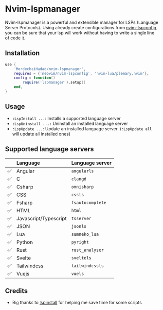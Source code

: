 # Nvim-lspmanager

Nvim-lspmanager is a powerful and extensible manager for LSPs (Language Server Protocols).
Using already create configurations from [nvim-lspconfig](https://github.com/neovim/nvim-lspconfig), you can be sure that your lsp will work without having to write a single line of code it.

## Installation

```lua
use {
    'MordechaiHadad/nvim-lspmanager',
    requires = {'neovim/nvim-lspconfig', 'nvim-lua/plenary.nvim'},
    config = function()
        require('lspmanager').setup()
    end,
}
```

## Usage

- `:LspInstall ...`: Installs a supported language server
- `:LspUninstall ...:` Uninstall an installed language server
- `:LspUpdate ...`: Update an installed language server. (`:LspUpdate all` will update all installed ones)

## Supported language servers

|                    | Language                                       | Language server |
| :----------------- | :--------------------------------------------- | :--------------------------------------------------------------------------- |
| :white_check_mark: | Angular                                        | `angularls` |
| :white_check_mark: | C                                     | `clangd` |
| :white_check_mark: | Csharp | `omnisharp` |
| :white_check_mark: | CSS                                           | `cssls` |
| :white_check_mark: | Fsharp                                         | `fsautocomplete` |
| :white_check_mark: | HTML                                           | `html` | 
| :white_check_mark: | Javascript/Typescript                          | `tsserver` |
| :white_check_mark: | JSON | `jsonls` |
| :white_check_mark: | Lua                                            | `sumneko_lua` |
| :white_check_mark: | Python                                         | `pyright` |
| :white_check_mark: | Rust | `rust_analyser` |
| :white_check_mark: | Svelte | `sveltels` |
| :white_check_mark: | Tailwindcss | `tailwindcssls` |
| :white_check_mark: | Vuejs | `vuels` |

## Credits

- Big thanks to [lspinstall](https://github.com/kabouzeid/nvim-lspinstall)  for helping me save time for some scripts
